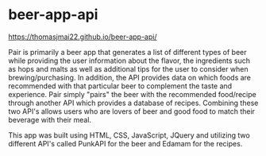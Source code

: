 # beer-app-api

https://thomasjmai22.github.io/beer-app-api/

Pair is primarily a beer app that generates a list of different types of beer while providing the user information about the flavor, 
the ingredients such as hops and malts as well as additional tips for the user to consider when brewing/purchasing. In addition, the API provides data on which
foods are recommended with that particular beer to complement the taste and experience. Pair simply "pairs" the beer with the recommended food/recipe through 
another API which provides a database of recipes. Combining these two API's allows users who are lovers of beer and good food to match their beverage with 
their meal.

This app was built using HTML, CSS, JavaScript, JQuery and utilizing two different API's called PunkAPI for the beer and Edamam for the recipes. 

